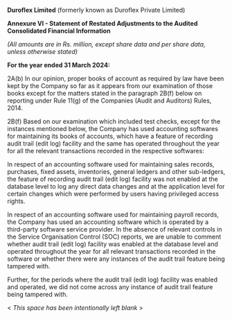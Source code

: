 **Duroflex Limited** (formerly known as Duroflex Private Limited)

**Annexure VI - Statement of Restated Adjustments to the Audited Consolidated Financial Information**

*(All amounts are in Rs. million, except share data and per share data, unless otherwise stated)*

**For the year ended 31 March 2024:**

2A(b) In our opinion, proper books of account as required by law have been kept by the Company so far as it appears from our examination of those books except for the matters stated in the paragraph 2B(f) below on reporting under Rule 11(g) of the Companies (Audit and Auditors) Rules, 2014.

2B(f) Based on our examination which included test checks, except for the instances mentioned below, the Company has used accounting softwares for maintaining its books of accounts, which have a feature of recording audit trail (edit log) facility and the same has operated throughout the year for all the relevant transactions recorded in the respective softwares:

In respect of an accounting software used for maintaining sales records, purchases, fixed assets, inventories, general ledgers and other sub-ledgers, the feature of recording audit trail (edit log) facility was not enabled at the database level to log any direct data changes and at the application level for certain changes which were performed by users having privileged access rights.

In respect of an accounting software used for maintaining payroll records, the Company has used an accounting software which is operated by a third-party software service provider. In the absence of relevant controls in the Service Organisation Control (SOC) reports, we are unable to comment whether audit trail (edit log) facility was enabled at the database level and operated throughout the year for all relevant transactions recorded in the software or whether there were any instances of the audit trail feature being tampered with.

Further, for the periods where the audit trail (edit log) facility was enabled and operated, we did not come across any instance of audit trail feature being tampered with.

< *This space has been intentionally left blank* >
